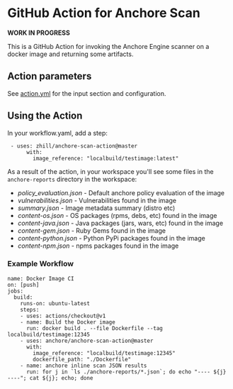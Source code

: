 # GitHub Action for Anchore Scan

**WORK IN PROGRESS**

This is a GitHub Action for invoking the Anchore Engine scanner on a docker image and returning some artifacts.

## Action parameters

See [action.yml](action.yml) for the input section and configuration.

## Using the Action

In your workflow.yaml, add a step:
```
 - uses: zhill/anchore-scan-action@master
      with:
        image_reference: "localbuild/testimage:latest"
```

As a result of the action, in your workspace you'll see some files in the `anchore-reports` directory in the workspace:

* _policy_evaluation.json_ - Default anchore policy evaluation of the image
* _vulnerabilities.json_ - Vulnerabilities found in the image
* _summary.json_ - Image metadata summary (distro etc)
* _content-os.json_ - OS packages (rpms, debs, etc) found in the image
* _content-java.json_ - Java packages (jars, wars, etc) found in the image
* _content-gem.json_ - Ruby Gems found in the image
* _content-python.json_ - Python PyPi packages found in the image
* _content-npm.json_ - npms packages found in the image

### Example Workflow
```
name: Docker Image CI
on: [push]
jobs:
  build:
    runs-on: ubuntu-latest
    steps:
    - uses: actions/checkout@v1
    - name: Build the Docker image
      run: docker build . --file Dockerfile --tag localbuild/testimage:12345
    - uses: anchore/anchore-scan-action@master
      with:
        image_reference: "localbuild/testimage:12345"
        dockerfile_path: "./Dockerfile"
    - name: anchore inline scan JSON results
      run: for j in `ls ./anchore-reports/*.json`; do echo "---- ${j} ----"; cat ${j}; echo; done
```
